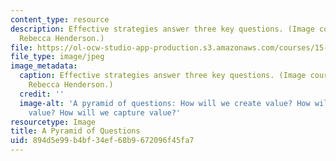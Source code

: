 ```yaml
---
content_type: resource
description: Effective strategies answer three key questions. (Image courtesy of Prof.
  Rebecca Henderson.)
file: https://ol-ocw-studio-app-production.s3.amazonaws.com/courses/15-912-technology-strategy-fall-2008/894d5e99b4bf34ef68b9672096f45fa7_15-912f08-th.jpg
file_type: image/jpeg
image_metadata:
  caption: Effective strategies answer three key questions. (Image courtesy of Prof.
    Rebecca Henderson.)
  credit: ''
  image-alt: 'A pyramid of questions: How will we create value? How will we deliver
    value? How will we capture value?'
resourcetype: Image
title: A Pyramid of Questions
uid: 894d5e99-b4bf-34ef-68b9-672096f45fa7
---
```

